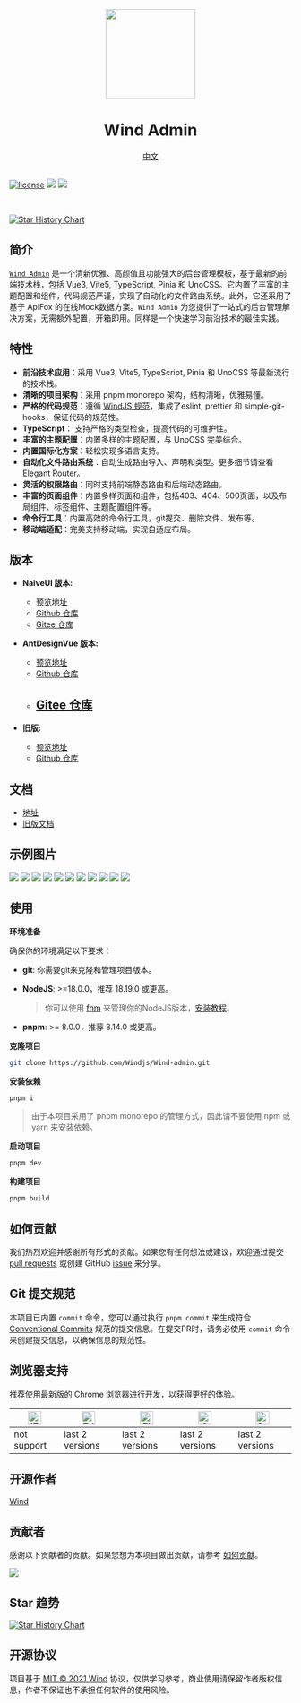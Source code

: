 <div align="center">
	<img src="./ms-web/public/favicon.ico" width="160" />
	<h1>Wind Admin</h1>
  <span><a href="./README.zh_CN.md"> 中文</span>
</div>

<br />

[![license](https://img.shields.io/badge/license-MIT-green.svg)](./LICENSE) ![](https://img.shields.io/github/stars/Windjs/Wind-admin) ![](https://img.shields.io/github/forks/Windjs/Wind-admin)

<br />

[![Star History Chart](https://api.star-history.com/svg?repos=Windjs/Wind-admin&type=Date)](https://star-history.com/#Windjs/Wind-admin&Date)


## 简介

[`Wind Admin`](https://github.com/Windjs/Wind-admin) 是一个清新优雅、高颜值且功能强大的后台管理模板，基于最新的前端技术栈，包括 Vue3, Vite5, TypeScript, Pinia 和 UnoCSS。它内置了丰富的主题配置和组件，代码规范严谨，实现了自动化的文件路由系统。此外，它还采用了基于 ApiFox 的在线Mock数据方案。`Wind Admin` 为您提供了一站式的后台管理解决方案，无需额外配置，开箱即用。同样是一个快速学习前沿技术的最佳实践。

## 特性

- **前沿技术应用**：采用 Vue3, Vite5, TypeScript, Pinia 和 UnoCSS 等最新流行的技术栈。
- **清晰的项目架构**：采用 pnpm monorepo 架构，结构清晰，优雅易懂。
- **严格的代码规范**：遵循 [WindJS 规范](https://docs.Windjs.cn/zh/standard)，集成了eslint, prettier 和 simple-git-hooks，保证代码的规范性。
- **TypeScript**： 支持严格的类型检查，提高代码的可维护性。
- **丰富的主题配置**：内置多样的主题配置，与 UnoCSS 完美结合。
- **内置国际化方案**：轻松实现多语言支持。
- **自动化文件路由系统**：自动生成路由导入、声明和类型。更多细节请查看 [Elegant Router](https://github.com/Windjs/elegant-router)。
- **灵活的权限路由**：同时支持前端静态路由和后端动态路由。
- **丰富的页面组件**：内置多样页面和组件，包括403、404、500页面，以及布局组件、标签组件、主题配置组件等。
- **命令行工具**：内置高效的命令行工具，git提交、删除文件、发布等。
- **移动端适配**：完美支持移动端，实现自适应布局。


## 版本

- **NaiveUI 版本:**
  - [预览地址](https://naive.Windjs.cn/)
  - [Github 仓库](https://github.com/Windjs/Wind-admin)
  - [Gitee 仓库](https://gitee.com/honghuangdc/Wind-admin)

- **AntDesignVue 版本:**
  - [预览地址](https://antd.Windjs.cn/)
  - [Github 仓库](https://github.com/Windjs/Wind-admin-antd)
  - [Gitee 仓库](https://gitee.com/honghuangdc/Wind-admin-antd)
    -
- **旧版:**
  - [预览地址](https://legacy.Windjs.cn/)
  - [Github 仓库](https://github.com/Windjs/Wind-admin/tree/legacy)


## 文档

- [地址](https://docs.Windjs.cn)
- [旧版文档](https://legacy-docs.Windjs.cn)

## 示例图片

![](https://Windjs-1300612522.cos.ap-guangzhou.myqcloud.com/uPic/Wind-admin-v1-01.png)
![](https://Windjs-1300612522.cos.ap-guangzhou.myqcloud.com/uPic/Wind-admin-v1-02.png)
![](https://Windjs-1300612522.cos.ap-guangzhou.myqcloud.com/uPic/Wind-admin-v1-03.png)
![](https://Windjs-1300612522.cos.ap-guangzhou.myqcloud.com/uPic/Wind-admin-v1-04.png)
![](https://Windjs-1300612522.cos.ap-guangzhou.myqcloud.com/uPic/Wind-admin-v1-05.png)
![](https://Windjs-1300612522.cos.ap-guangzhou.myqcloud.com/uPic/Wind-admin-v1-06.png)
![](https://Windjs-1300612522.cos.ap-guangzhou.myqcloud.com/uPic/Wind-admin-v1-07.png)
![](https://Windjs-1300612522.cos.ap-guangzhou.myqcloud.com/uPic/Wind-admin-v1-08.png)
![](https://Windjs-1300612522.cos.ap-guangzhou.myqcloud.com/uPic/Wind-admin-v1-09.png)
![](https://Windjs-1300612522.cos.ap-guangzhou.myqcloud.com/uPic/Wind-admin-v1-10.png)
![](https://Windjs-1300612522.cos.ap-guangzhou.myqcloud.com/uPic/Wind-admin-v1-mobile.png)


## 使用

**环境准备**

确保你的环境满足以下要求：

- **git**: 你需要git来克隆和管理项目版本。

- **NodeJS**: >=18.0.0，推荐 18.19.0 或更高。

  > 你可以使用 [fnm](https://github.com/Schniz/fnm) 来管理你的NodeJS版本，[安装教程](https://juejin.cn/post/7113462239734022158)。

- **pnpm**: >= 8.0.0，推荐 8.14.0 或更高。

**克隆项目**

```bash
git clone https://github.com/Windjs/Wind-admin.git
```

**安装依赖**

```bash
pnpm i
```

> 由于本项目采用了 pnpm monorepo 的管理方式，因此请不要使用 npm 或 yarn 来安装依赖。

**启动项目**

```bash
pnpm dev
```

**构建项目**

```bash
pnpm build
```

## 如何贡献

我们热烈欢迎并感谢所有形式的贡献。如果您有任何想法或建议，欢迎通过提交 [pull requests](https://github.com/Windjs/Wind-admin/pulls) 或创建 GitHub [issue](https://github.com/Windjs/Wind-admin/issues/new) 来分享。

## Git 提交规范

本项目已内置 `commit` 命令，您可以通过执行 `pnpm commit` 来生成符合 [Conventional Commits](conventionalcommits) 规范的提交信息。在提交PR时，请务必使用 `commit` 命令来创建提交信息，以确保信息的规范性。


## 浏览器支持

推荐使用最新版的 Chrome 浏览器进行开发，以获得更好的体验。

| [<img src="https://raw.githubusercontent.com/alrra/browser-logos/master/src/archive/internet-explorer_9-11/internet-explorer_9-11_48x48.png" alt="IE" width="24px" height="24px"  />](http://godban.github.io/browsers-support-badges/) | [<img src="https://raw.githubusercontent.com/alrra/browser-logos/master/src/edge/edge_48x48.png" alt=" Edge" width="24px" height="24px" />](http://godban.github.io/browsers-support-badges/) | [<img src="https://raw.githubusercontent.com/alrra/browser-logos/master/src/firefox/firefox_48x48.png" alt="Firefox" width="24px" height="24px" />](http://godban.github.io/browsers-support-badges/) | [<img src="https://raw.githubusercontent.com/alrra/browser-logos/master/src/chrome/chrome_48x48.png" alt="Chrome" width="24px" height="24px" />](http://godban.github.io/browsers-support-badges/) | [<img src="https://raw.githubusercontent.com/alrra/browser-logos/master/src/safari/safari_48x48.png" alt="Safari" width="24px" height="24px" />](http://godban.github.io/browsers-support-badges/) |
| ------------------------------------------------------------ | ------------------------------------------------------------ | ------------------------------------------------------------ | ------------------------------------------------------------ | ------------------------------------------------------------ |
| not support                                                  | last 2 versions                                              | last 2 versions                                              | last 2 versions                                              | last 2 versions                                              |

## 开源作者

[Wind](https://github.com/honghuangdc)

## 贡献者

感谢以下贡献者的贡献。如果您想为本项目做出贡献，请参考 [如何贡献](#如何贡献)。

<a href="https://github.com/Windjs/Wind-admin/graphs/contributors">
  <img src="https://contrib.rocks/image?repo=Windjs/Wind-admin" />
</a>

## Star 趋势

[![Star History Chart](https://api.star-history.com/svg?repos=Windjs/Wind-admin&type=Date)](https://star-history.com/#Windjs/Wind-admin&Date)

## 开源协议

项目基于 [MIT © 2021 Wind](./LICENSE) 协议，仅供学习参考，商业使用请保留作者版权信息，作者不保证也不承担任何软件的使用风险。
